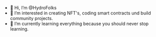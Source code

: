 - 👋 Hi, I’m @HydroFolks
- 👀 I’m interested in creating NFT's, coding smart contracts und build community projects.
- 🌱 I’m currently learning everything because you should never stop learning.

<!---
HydroFolks/HydroFolks is a ✨ special ✨ repository because its `README.md` (this file) appears on your GitHub profile.
You can click the Preview link to take a look at your changes.
--->
